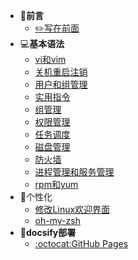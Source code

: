 * :scroll:**前言**
  - [:pencil2:写在前面](README)
* :computer:**基本语法**
  - [vi和vim](vim)
  - [关机重启注销](sdAndRb)
  - [用户和组管理](userManager)
  - [实用指令](instructions)
  - [组管理](groupManager)
  - [权限管理](authorityManagement)
  - [任务调度](crond)
  - [磁盘管理](diskManager)
  - [防火墙](firewall)
  - [进程管理和服务管理](processAndService)
  - [rpm和yum](rpmAndYum)
* 🦄个性化
  - [修改Linux欢迎界面](welcome)
  - [oh-my-zsh](zsh)
* :hammer:**docsify部署**
  - [:octocat:GitHub Pages](github)
